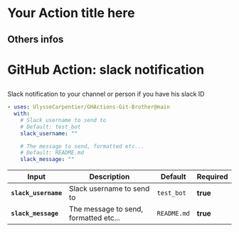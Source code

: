 # Your Action title here

## Others infos

<!-- start branding -->
<!-- end branding -->
<!-- start title -->

# GitHub Action: slack notification

<!-- end title -->
<!-- start badges -->

## <!-- end badges -->

</div>
<!-- start description -->
Slack notification to your channel or person if you have his slack ID

<!-- end description -->
<!-- start contents -->
<!-- end contents -->
<!-- start usage -->

```yaml
- uses: UlysseCarpentier/GHActions-Git-Brother@main
  with:
    # Slack username to send to
    # Default: test_bot
    slack_username: ""

    # The message to send, formatted etc...
    # Default: README.md
    slack_message: ""
```

<!-- end usage -->
<!-- start inputs -->

| **Input**                       | **Description**                       | **Default**            | **Required** |
| ------------------------------- | ------------------------------------- | ---------------------- | ------------ |
| **<code>slack_username</code>** | Slack username to send to             | <code>test_bot</code>  | **true**     |
| **<code>slack_message</code>**  | The message to send, formatted etc... | <code>README.md</code> | **true**     |

<!-- end inputs -->
<!-- start outputs -->
<!-- end outputs -->
<!-- start [.github/ghadocs/examples/] -->
<!-- end [.github/ghadocs/examples/] -->
